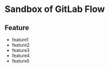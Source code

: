 Sandbox of GitLab Flow
========================================

Feature
----------------------------------------
* feature1
* feature2
* feature3
* feature4
* feature5
